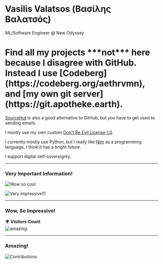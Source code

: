 # Vasilis Valatsos (Βασίλης Βαλατσός)

ML/Software Engineer @ New Odyssey

<h1> Find all my projects ***not*** here because I disagree with GitHub. Instead I use [Codeberg](https://codeberg.org/aethrvmn), and [my own git server](https://git.apotheke.earth). </h1>

[SourceHut](https://sr.ht) is also a good alternative to GitHub, but you have to get used to sending emails.

I mostly use my own custom [Don't Be Evil License 1.0](https://aethrvmn.gr/license).

I currently mostly use Python, but I really like [Nim](https://nim-lang.org) as a programming language, I think it has a bright future.

I support digital self-sovereignty.

---

### Very Important Information!
![Wow so cool](https://github-readme-stats.vercel.app/api?username=aethrvmn)

![Very impressive!!!](https://github-readme-stats.vercel.app/api/top-langs/?username=aethrvmn)

---

### Wow, So Impressive!
🌍 **Visitors Count**  
![amazing](https://komarev.com/ghpvc/?username=aethrvmn)

---

### Amazing!
![Contributions](https://github-contributor-stats.vercel.app/api?username=aethrvmn)

<!--
**aethrvmn/aethrvmn** is a ✨ _special_ ✨ repository because its `README.md` (this file) appears on your GitHub profile.

Here are some ideas to get you started:

- 🔭 I’m currently working on ...
- 🌱 I’m currently learning ...
- 👯 I’m looking to collaborate on ...
- 🤔 I’m looking for help with ...
- 💬 Ask me about ...
- 📫 How to reach me: ...
- 😄 Pronouns: ...
- ⚡ Fun fact: ...
-->
